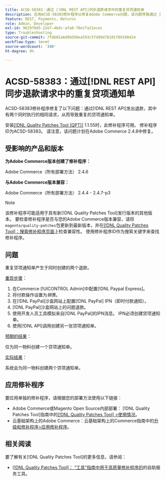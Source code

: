 ```yaml
---
title: ACSD-58383：通过 [!DNL REST API]同步退款请求中的重复贷项通知单
description: 应用ACSD-58383修补程序以修复Adobe Commerce问题，该问题导致通过 [!DNL REST API] 同时执行两个相同请求时发出退款，从而创建重复的贷项通知单。
feature: REST, Payments, Returns
role: Admin, Developer
exl-id: 962970d5-22e7-4bdc-afa0-70e1fa21ecec
type: Troubleshooting
source-git-commit: 7fdb02a6d89d50ea593c5fd99d78101f89198424
workflow-type: tm+mt
source-wordcount: '340'
ht-degree: 0%

---
```


# ACSD-58383：通过[!DNL REST API]同步退款请求中的重复贷项通知单

ACSD-58383修补程序修复了以下问题：通过[!DNL REST API]发出退款，其中有两个同时执行的相同请求，从而导致重复的贷项通知单。

安装[[!DNL Quality Patches Tool (QPT)]](/help/tools/quality-patches-tool/quality-patches-tool-to-self-serve-quality-patches.md) 1.1.55时，此修补程序可用。 修补程序ID为ACSD-58383。 请注意，该问题计划在Adobe Commerce 2.4.8中修复。

## 受影响的产品和版本

**为Adobe Commerce版本创建了修补程序：**

Adobe Commerce（所有部署方法） 2.4.6

**与Adobe Commerce版本兼容：**

Adobe Commerce（所有部署方法） 2.4.4 - 2.4.7-p3


>[!NOTE]
>
>该修补程序可能适用于具有新[!DNL Quality Patches Tool]发行版本的其他版本。 要检查修补程序是否与您的Adobe Commerce版本兼容，请将`magento/quality-patches`包更新到最新版本，并在[[!DNL Quality Patches Tool]：搜索修补程序页面](https://experienceleague.adobe.com/tools/commerce-quality-patches/index.html)上检查兼容性。 使用修补程序ID作为搜索关键字来查找修补程序。

## 问题

重复贷项通知单产生于同时创建的两个退款。

<u>重现步骤</u>：

1. 在Commerce [!UICONTROL Admin]中配置[!DNL Paypal Express]。
1. 将付款操作设置为&#x200B;*销售*。
1. 在[!DNL PayPal]沙盒网站上配置[!DNL PayPal] IPN（即时付款通知）。
1. [!DNL PayPal]沙盒网站上的问题退款。
1. 使用开发人员工具模拟来自[!DNL PayPal]的IPN消息。 IPN必须创建贷项通知单。
1. 使用[!DNL API]调用创建另一张贷项通知单。

<u>预期的结果</u>：

仅为同一物料创建一个贷项通知单。


<u>实际结果</u>：

系统会为同一物料创建两个贷项通知单。

## 应用修补程序

要应用单独的修补程序，请根据您的部署方法使用以下链接：

* Adobe Commerce或Magento Open Source内部部署： [!DNL Quality Patches Tool]指南中的[[!DNL Quality Patches Tool] >使用情况](/help/tools/quality-patches-tool/usage.md)。
* 云基础架构上的Adobe Commerce：云基础架构上的Commerce指南中的[升级和修补程序>应用修补程序](https://experienceleague.adobe.com/docs/commerce-cloud-service/user-guide/develop/upgrade/apply-patches.html)。


## 相关阅读

要了解有关[!DNL Quality Patches Tool]的更多信息，请参阅：

* [[!DNL Quality Patches Tool]： “工具”指南中用于高质量修补程序的](/help/tools/quality-patches-tool/quality-patches-tool-to-self-serve-quality-patches.md)的自助服务工具。
